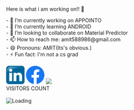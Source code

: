 
Here is what i am working on!! 👋
 

<!--
**Amit588986/Amit588986** is a ✨ _special_ ✨ repository because its `README.md` (this file) appears on your GitHub profile.--!>

- 🔭 I’m currently working on APPOINTO<br>
- 🌱 I’m currently learning ANDROID<br>
- 👯 I’m looking to collaborate on Material Predictor<br>
- 📫 How to reach me: amit588986@gmail.com<br>
- 😄 Pronouns: AMIT(Its's obvious.)<br>
- ⚡ Fun fact: I'm not a cs grad<br><br>
<a href="https://www.linkedin.com/in/amit-kumar-sharma-04591019a/"><img src="https://github.com/Amit588986/Amit588986/blob/main/linkedin.png" height="50" width="50"></img></a>
<a href="https://www.facebook.com/profile.php?id=100008156222410"><img src="https://github.com/Amit588986/Amit588986/blob/main/fb.png" height="50" width="50"></img></a>


<img src="https://github-readme-stats.vercel.app/api?username=Amit588986&&show_icons=true&title_color=FFFFFF&icon_color=FFFFFF&text_color=FFFFFF&bg_color=7F98BDD7"/>
<br>

VISITORS COUNT<br><br>
<img align="left" src = "https://profile-counter.glitch.me/Amit588986/count.svg" alt ="Loading">
